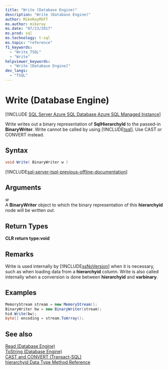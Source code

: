 ```yaml
---
title: "Write (Database Engine)"
description: "Write (Database Engine)"
author: MikeRayMSFT
ms.author: mikeray
ms.date: "07/23/2017"
ms.prod: sql
ms.technology: t-sql
ms.topic: "reference"
f1_keywords:
  - "Write_TSQL"
  - "Write"
helpviewer_keywords:
  - "Write [Database Engine]"
dev_langs:
  - "TSQL"
---
```

# Write (Database Engine)
[!INCLUDE [SQL Server Azure SQL Database Azure SQL Managed Instance](../../includes/applies-to-version/sql-asdb-asdbmi.md)]

Write writes out a binary representation of **SqlHierarchyId** to the passed-in **BinaryWriter**. Write cannot be called by using [!INCLUDE[tsql](../../includes/tsql-md.md)]. Use CAST or CONVERT instead.
  
## Syntax  
  
```csharp
void Write( BinaryWriter w )
```  

[!INCLUDE[sql-server-tsql-previous-offline-documentation](../../includes/sql-server-tsql-previous-offline-documentation.md)]

## Arguments
*w*  
A **BinaryWriter** object to which the binary representation of this **hierarchyid** node will be written out.
  
## Return Types  
**CLR return type:void**
  
## Remarks  
Write is used internally by [!INCLUDE[ssNoVersion](../../includes/ssnoversion-md.md)] when it is necessary, such as when loading data from a **hierarchyid** column. Write is also called internally when a conversion is done between **hierarchyid** and **varbinary**.
  
## Examples  
  
```csharp
MemoryStream stream = new MemoryStream();  
BinaryWriter bw = new BinaryWriter(stream);  
hid.Write(bw);  
byte[] encoding = stream.ToArray();  
```  
  
## See also
[Read &#40;Database Engine&#41;](../../t-sql/data-types/read-database-engine.md)  
[ToString &#40;Database Engine&#41;](../../t-sql/data-types/tostring-database-engine.md)  
[CAST and CONVERT &#40;Transact-SQL&#41;](../../t-sql/functions/cast-and-convert-transact-sql.md)  
[hierarchyid Data Type Method Reference](./hierarchyid-data-type-method-reference.md)
  
